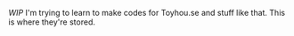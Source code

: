 *WIP*
I'm trying to learn to make codes for Toyhou.se and stuff like that. This is where they're stored.
